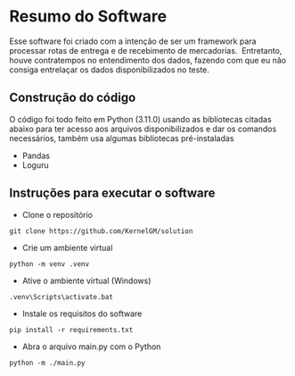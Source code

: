 # Resumo do Software
Esse software foi criado com a intenção de ser um framework para processar rotas de entrega e de recebimento de mercadorias.  Entretanto, houve contratempos no entendimento dos dados, fazendo com que eu não consiga entrelaçar os dados disponibilizados no teste. 

## Construção do código
O código foi todo feito em Python (3.11.0) usando as bibliotecas citadas abaixo para ter acesso aos arquivos disponibilizados e dar os comandos necessários, também usa algumas bibliotecas pré-instaladas

- Pandas
- Loguru

## Instruções para executar o software
- Clone o repositório
```{.py3 linenums='0'}
git clone https://github.com/KernelGM/solution
```
- Crie um ambiente virtual
```{.py3 linenums='0'}
python -m venv .venv
```
- Ative o ambiente virtual (Windows)
```{.py3 linenums='0'}
.venv\Scripts\activate.bat
```
- Instale os requisitos do software
```{.py3 linenums='0'}
pip install -r requirements.txt
```
- Abra o arquivo main.py com o Python
```{.py3 linenums='0'}
python -m ./main.py
```
